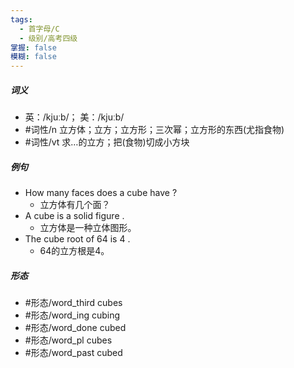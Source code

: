 ```yaml
---
tags:
  - 首字母/C
  - 级别/高考四级
掌握: false
模糊: false
---
```

##### 词义
- 英：/kjuːb/； 美：/kjuːb/
- #词性/n  立方体；立方；立方形；三次幂；立方形的东西(尤指食物)
- #词性/vt  求…的立方；把(食物)切成小方块
##### 例句
- How many faces does a cube have ?
	- 立方体有几个面？
- A cube is a solid figure .
	- 立方体是一种立体图形。
- The cube root of 64 is 4 .
	- 64的立方根是4。
##### 形态
- #形态/word_third cubes
- #形态/word_ing cubing
- #形态/word_done cubed
- #形态/word_pl cubes
- #形态/word_past cubed
